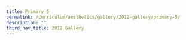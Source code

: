 ```yaml
---
title: Primary 5
permalink: /curriculum/aesthetics/gallery/2012-gallery/primary-5/
description: ""
third_nav_title: 2012 Gallery
---
```

